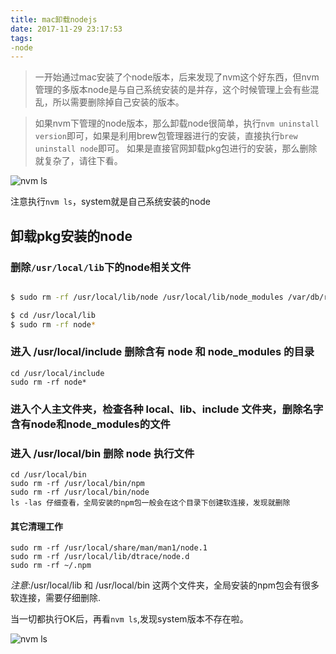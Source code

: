 ```yaml
---
title: mac卸载nodejs
date: 2017-11-29 23:17:53
tags:
-node
---
```

> 一开始通过mac安装了个node版本，后来发现了nvm这个好东西，但nvm管理的多版本node是与自己系统安装的是并存，这个时候管理上会有些混乱，所以需要删除掉自己安装的版本。

> 如果nvm下管理的node版本，那么卸载node很简单，执行`nvm uninstall version`即可，如果是利用brew包管理器进行的安装，直接执行`brew uninstall node`即可。
如果是直接官网卸载pkg包进行的安装，那么删除就复杂了，请往下看。


![nvm ls](http://or0g12e5e.bkt.clouddn.com/blog/2017-11-29-152926.jpg)

注意执行`nvm ls`，system就是自己系统安装的node

## 卸载pkg安装的node

### 删除`/usr/local/lib`下的node相关文件
```bash

$ sudo rm -rf /usr/local/lib/node /usr/local/lib/node_modules /var/db/receipts/org.nodejs.*

$ cd /usr/local/lib
$ sudo rm -rf node*

```
### 进入 /usr/local/include 删除含有 node 和 node_modules 的目录
   
```
cd /usr/local/include
sudo rm -rf node*

```

### 进入个人主文件夹，检查各种 local、lib、include 文件夹，删除名字含有node和node_modules的文件
###  进入 /usr/local/bin 删除 node 执行文件

```
cd /usr/local/bin
sudo rm -rf /usr/local/bin/npm
sudo rm -rf /usr/local/bin/node
ls -las 仔细查看，全局安装的npm包一般会在这个目录下创建软连接，发现就删除
```
#### 其它清理工作
```
sudo rm -rf /usr/local/share/man/man1/node.1
sudo rm -rf /usr/local/lib/dtrace/node.d
sudo rm -rf ~/.npm
```
_注意_:/usr/local/lib 和 /usr/local/bin 这两个文件夹，全局安装的npm包会有很多软连接，需要仔细删除.

当一切都执行OK后，再看`nvm ls`,发现system版本不存在啦。

![nvm ls](http://or0g12e5e.bkt.clouddn.com/blog/2017-11-29-153057.png)